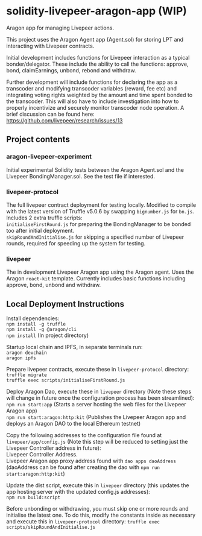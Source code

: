 # solidity-livepeer-aragon-app (WIP)
Aragon app for managing Livepeer actions.

This project uses the Aragon Agent app (Agent.sol) for storing LPT and interacting with Livepeer contracts. 

Initial development includes functions for Livepeer interaction as a typical bonder/delegator. These include the ability to call the functions: approve, bond, claimEarnings, unbond, rebond and withdraw.

Further development will include functions for declaring the app as a transcoder and modifying transcoder variables (reward, fee etc) and integrating voting rights weighted by the amount and time spent bonded to the transcoder. This will also have to include investigation into how to properly incentivize and securely monitor transcoder node operation. A brief discussion can be found here: https://github.com/livepeer/research/issues/13  

## Project contents
### aragon-livepeer-experiment
Initial experimental Solidity tests between the Aragon Agent.sol and the Livepeer BondingManager.sol. See the test file if interested.

### livepeer-protocol
The full livepeer contract deployment for testing locally. Modified to compile with the latest version of Truffle v5.0.6 by swapping `bignumber.js` for `bn.js`. Includes 2 extra truffle scripts:  
`initialiseFirstRound.js` for preparing the BondingManager to be bonded too after initial deployment.  
`skipRoundAndInitialise.js` for skipping a specified number of Livepeer rounds, required for speeding up the system for testing.  

### livepeer
The in development Livepeer Aragon app using the Aragon agent. Uses the Aragon `react-kit` template. Currently includes basic functions including approve, bond, unbond and withdraw. 

## Local Deployment Instructions

Install dependencies:  
```npm install -g truffle```  
```npm install -g @aragon/cli```  
```npm install``` (In project directory)

Startup local chain and IPFS, in separate terminals run:  
```aragon devchain```  
```aragon ipfs```

Prepare livepeer contracts, execute these in `livepeer-protocol` directory:  
```truffle migrate```  
```truffle exec scripts/initialiseFirstRound.js```

Deploy Aragon Dao, execute these in `livepeer` directory (Note these steps will change in future once the configuration process has been streamlined):  
```npm run start:app``` (Starts a server hosting the web files for the Livepeer Aragon app)  
```npm run start:aragon:http:kit``` (Publishes the Livepeer Aragon app and deploys an Aragon DAO to the local Ethereum testnet)

Copy the following addresses to the configuration file found at `livepeer/app/config.js` (Note this step will be reduced to setting just the Livepeer Controller address in future):  
Livepeer Controller Address.    
Livepeer Aragon app proxy address found with `dao apps daoAddress` (daoAddress can be found after creating the dao with `npm run start:aragon:http:kit`)

Update the dist script, execute this in `livepeer` directory (this updates the app hosting server with the updated config.js addresses):  
```npm run build:script```

Before unbonding or withdrawing, you must skip one or more rounds and initialise the latest one. To do this, modify the constants inside as necessary and execute this in `livepeer-protocol` directory:
 ```truffle exec scripts/skipRoundAndInitialise.js```